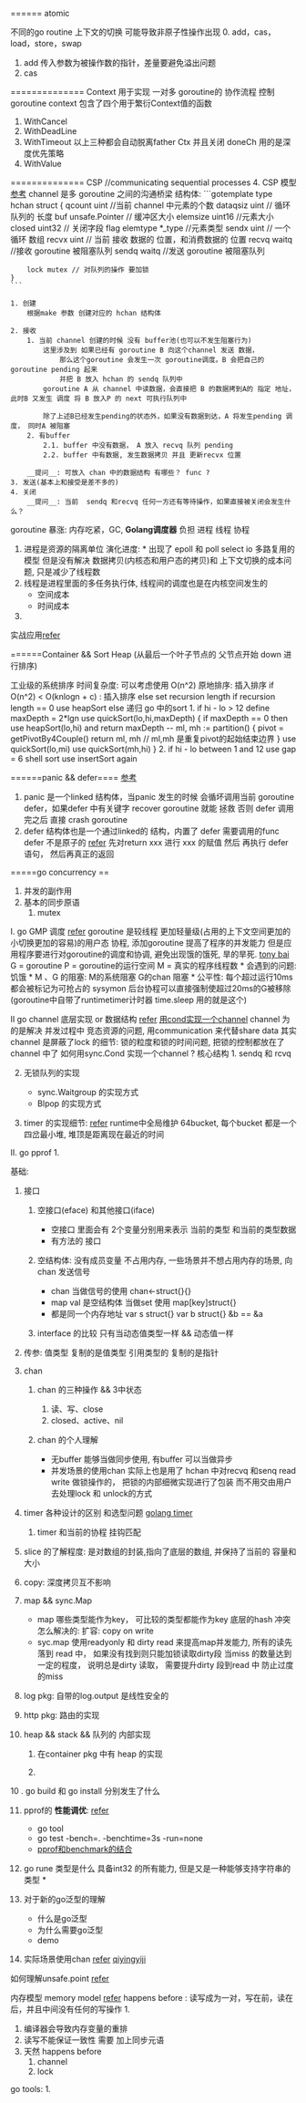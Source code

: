 
======
atomic

不同的go routine 上下文的切换 可能导致非原子性操作出现
0. add，cas，load，store，swap
1. add
    传入参数为被操作数的指针，差量要避免溢出问题
2. cas

==============
Context 
 用于实现 一对多 goroutine的 协作流程 控制goroutine
   context 包含了四个用于繁衍Context值的函数
   1. WithCancel
   2. WithDeadLine
   3. WithTimeout
   以上三种都会自动脱离father Ctx 并且关闭 doneCh 用的是深度优先策略
   4. WithValue

==============
CSP
//communicating sequential processes
4. CSP 模型[参考](https://draveness.me/golang-channel)
    channel 是多 goroutine 之间的沟通桥梁
    结构体: 
    ```gotemplate
    type hchan struct {
    	qcount   uint //当前 channel 中元素的个数
    	dataqsiz uint // 循环队列的 长度
    	buf      unsafe.Pointer // 缓冲区大小
    	elemsize uint16 //元素大小
    	closed   uint32 // 关闭字段 flag
    	elemtype *_type //元素类型
    	sendx    uint  // 一个循环 数组
    	recvx    uint  // 当前 接收 数据的 位置，和消费数据的 位置
    	recvq    waitq //接收 goroutine 被阻塞队列
    	sendq    waitq //发送 goroutine 被阻塞队列
    
    	lock mutex // 对队列的操作 要加锁
    }
    ```
    
    1. 创建
        根据make 参数 创建对应的 hchan 结构体
        
    2. 接收
        1. 当前 channel 创建的时候 没有 buffer池(也可以不发生阻塞行为)
            这里涉及到 如果已经有 goroutine B 向这个channel 发送 数据，
                那么这个goroutine 会发生一次 goroutine调度。B 会把自己的 goroutine pending 起来
                并把 B 放入 hchan 的 sendq 队列中
            goroutine A 从 channel 中读数据，会直接把 B 的数据拷到A的 指定 地址，此时B 又发生 调度 将 B 放入P 的 next 可执行队列中
            
            除了上述B已经发生pending的状态外，如果没有数据到达，A 将发生pending 调度， 同时A 被阻塞
        2. 有buffer
            2.1. buffer 中没有数据， A 放入 recvq 队列 pending
            2.2. buffer 中有数据, 发生数据拷贝 并且 更新recvx 位置
            
        __提问__: 可放入 chan 中的数据结构 有哪些？ func ? 
    3. 发送(基本上和接受是差不多的)
    4. 关闭
        __提问__: 当前  sendq 和recvq 任何一方还有等待操作，如果直接被关闭会发生什么？
        
goroutine 暴涨:
    内存吃紧，GC, __Golang调度器__ 负担 
进程 线程 协程
1. 进程是资源的隔离单位
    演化进度:
        * 出现了 epoll 和 poll select io 多路复用的模型
            但是没有解决 数据拷贝(内核态和用户态的拷贝)和 上下文切换的成本问题, 只是减少了线程数
2. 线程是进程里面的多任务执行体, 线程间的调度也是在内核空间发生的
    * 空间成本
    * 时间成本
3. 
实战应用[refer](https://mp.weixin.qq.com/s/CGLWKawX7qTaMqIMWqmptA)


======Container && Sort
Heap (从最后一个叶子节点的 父节点开始 down 进行排序)

工业级的系统排序
    时间复杂度: 可以考虑使用 O(n^2)
    原地排序: 插入排序
    if O(n^2) < O(knlogn + c) : 插入排序
    else set recursion length 
        if recursion length == 0 
            use heapSort
        else 
            递归
go 中的sort 
    1. if hi - lo > 12
         define maxDepth = 2*lgn
         use quickSort(lo,hi,maxDepth) {
            if maxDepth == 0 then use heapSort(lo,hi) and return
            maxDepth -- 
            ml, mh := partition() {
                pivot = getPivotBy4Couple()
                return ml, mh // ml,mh 是重复pivot的起始结束边界
            }
            use quickSort(lo,mi)
            use quickSort(mh,hi)
         }
    2. if hi - lo between 1 and 12
        use gap = 6 shell sort
        use insertSort again
    
======panic && defer==== [参考](https://draveness.me/golang-panic-recover)
1. panic 是一个linked 结构体，当panic 发生的时候 会循坏调用当前 goroutine defer，如果defer 中有关键字 recover
    goroutine 就能 拯救 否则 defer 调用完之后 直接 crash goroutine
2. defer 结构体也是一个通过linked的 结构，内置了 defer 需要调用的func
   defer 不是原子的 [refer](https://segmentfault.com/a/1190000006823652)
        先对return xxx 进行 xxx 的赋值 然后 再执行 defer 语句， 然后再真正的返回

=====go concurrency == 
1. 并发的副作用
2. 基本的同步原语
    1. mutex
    


I. go GMP 调度 [refer](https://draveness.me/golang/docs/part3-runtime/ch06-concurrency/golang-goroutine/)
goroutine 是较线程 更加轻量级(占用的上下文空间更加的小切换更加的容易)的用户态 协程, 添加goroutine 提高了程序的并发能力
但是应用程序要进行对goroutine的调度和协调, 避免出现饿的饿死, 旱的旱死. [tony bai](https://tonybai.com/2020/03/21/illustrated-tales-of-go-runtime-scheduler/)
G = goroutine
P = goroutine的运行空间
M = 真实的程序线程数
    * 会遇到的问题: 饥饿
    * M 、G 的阻塞: M的系统阻塞 G的chan 阻塞
    * 公平性:  每个超过运行10ms 都会被标记为可抢占的 sysymon 后台协程可以直接强制使超过20ms的G被移除 (goroutine中自带了runtimetimer计时器 time.sleep 用的就是这个)
    
II go channel 底层实现 or 数据结构 [refer](https://codeburst.io/diving-deep-into-the-golang-channels-549fd4ed21a8)
[用cond实现一个channel](https://time.geekbang.org/column/article/96994)
    channel 为的是解决 并发过程中 竞态资源的问题, 用communication 来代替share data
    其实channel 是屏蔽了lock 的细节: 锁的粒度和锁的时间问题, 把锁的控制都放在了channel 中了
    如何用sync.Cond 实现一个channel ? 
    核心结构
    1. sendq 和 rcvq

2. 无锁队列的实现 
   * sync.Waitgroup 的实现方式
   * Blpop 的实现方式
    
3. timer 的实现细节: [refer](https://www.cyhone.com/articles/analysis-of-golang-timer/)
    runtime中全局维护 64bucket, 每个bucket 都是一个四岔最小堆, 堆顶是距离现在最近的时间


II. go pprof 
    1. 

基础:
1. 接口
    1. 空接口(eface) 和其他接口(iface)
        * 空接口 里面会有 2个变量分别用来表示 当前的类型 和当前的类型数据
        * 有方法的 接口
    2. 空结构体: 没有成员变量 不占用内存, 一些场景并不想占用内存的场景, 向chan 发送信号
        * chan 当做信号的使用 chan<-struct{}{}
        * map val 是空结构体 当做set 使用 map[key]struct{}
        * 都是同一个内存地址 var s struct{}  var b struct{}  &b == &a
        
    3. interface 的比较
        只有当动态值类型一样 && 动态值一样  
2. 传参:
    值类型     复制的是值类型
    引用类型的 复制的是指针

3. chan
    1. chan 的三种操作 && 3中状态
        1. 读、写、close
        2. closed、active、nil
        
    2. chan 的个人理解
         * 无buffer 能够当做同步使用, 有buffer 可以当做异步
         * 并发场景的使用chan 实际上也是用了 hchan 中对recvq 和senq read write 做锁操作的，
            把锁的内部细微实现进行了包装 而不用交由用户去处理lock 和 unlock的方式 
            
3. timer 各种设计的区别 和选型问题  [golang timer](http://xiaorui.cc/archives/6483)
    1. timer 和当前的协程 挂钩匹配

4. slice 的了解程度:
    是对数组的封装,指向了底层的数组, 并保持了当前的 容量和大小    
5. copy: 深度拷贝互不影响
6. map && sync.Map 
    * map 哪些类型能作为key， 可比较的类型都能作为key
        底层的hash 冲突怎么解决的: 
        扩容: copy on write
    * syc.map 使用readyonly 和 dirty read 来提高map并发能力, 所有的读先落到 read 中， 如果没有找到则只能加锁读取dirty段
        当miss 的数量达到一定的程度， 说明总是dirty 读取， 需要提升dirty 段到read 中 防止过度的miss 
7. log pkg: 自带的log.output 是线性安全的
8. http pkg: 路由的实现

9. heap  && stack  && 队列的 内部实现
    1. 在container pkg 中有 heap 的实现
         
    2. 

10 . go build 和 go install 分别发生了什么

11. pprof的 __性能调优__: [refer](https://www.bilibili.com/video/BV1iA411i7Nt?from=search&seid=10157390214658424535)
    * go tool
    * go test -bench=. -benchtime=3s -run=none
    *  [pprof和benchmark的结合](https://my.oschina.net/solate/blog/3034188)

12. go rune 类型是什么 具备int32 的所有能力, 但是又是一种能够支持字符串的类型
    * 

4. 对于新的go泛型的理解
    * 什么是go泛型
    * 为什么需要go泛型
    * demo
    
13. 实际场景使用chan [refer](https://segmentfault.com/a/1190000017958702) [qiyingyiji](https://lessisbetter.site/2019/06/09/golang-first-class-function/#%E7%89%88%E6%9C%AC3)


如何理解unsafe.point
[refer](https://www.cnblogs.com/qcrao-2018/p/10964692.html)



内存模型 memory model [refer](https://go.dev/ref/mem)
happens before : 读写成为一对，写在前，读在后，并且中间没有任何的写操作
1. 
   1. 编译器会导致内存变量的重排
   2. 读写不能保证一致性 需要 加上同步元语
2. 天然 happens before
   1. channel
   2. lock

go tools:
1. 